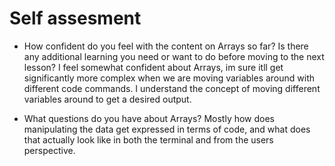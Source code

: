 # Self assesment
- How confident do you feel with the content on Arrays so far?
Is there any additional learning you need or want to do before moving to the next lesson?
I feel somewhat confident about Arrays, im sure itll get significantly more complex when we are moving variables around with different code commands. I understand the concept of moving different variables around to get a desired output.

- What questions do you have about Arrays?
Mostly how does manipulating the data get expressed in terms of code, and what does that actually look like in both the terminal and from the users perspective. 